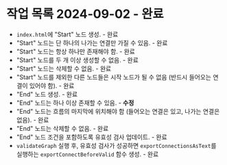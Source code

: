 # 작업 목록 2024-09-02 - 완료

- `index.html`에 "Start" 노드 생성. - 완료
- "Start" 노드는 단 하나의 나가는 연결만 가질 수 있음. - 완료
- "Start" 노드는 항상 하나만 존재해야 함. - 완료
- "Start" 노드를 두 개 이상 생성할 수 없음. - 완료
- "Start" 노드는 삭제할 수 없음. - 완료
- "Start" 노드를 제외한 다른 노드들은 시작 노드가 될 수 없음 (반드시 들어오는 연결이 있어야 함). - 완료
- "End" 노드 생성. - 완료
- "End" 노드는 하나 이상 존재할 수 있음. - **수정**
- "End" 노드는 흐름의 마지막에 위치해야 함 (들어오는 연결은 있고, 나가는 연결은 없음). - 완료
- "End" 노드는 삭제할 수 없음. - 완료
- "End" 노드 조건을 포함하도록 유효성 검사 업데이트. - 완료
- `validateGraph` 실행 후, 유효성 검사가 성공하면 `exportConnectionsAsText`를 실행하는 `exportConnectBeforeValid` 함수 생성. - 완료
